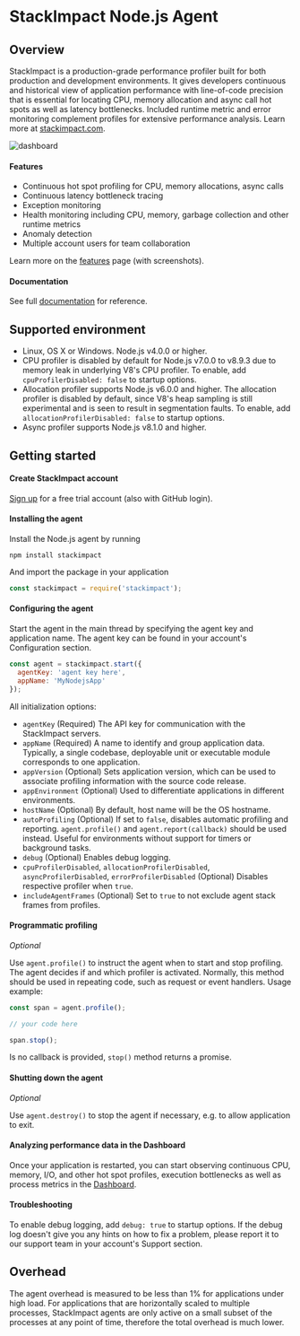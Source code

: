 # StackImpact Node.js Agent

## Overview

StackImpact is a production-grade performance profiler built for both production and development environments. It gives developers continuous and historical view of application performance with line-of-code precision that is essential for locating CPU, memory allocation and async call hot spots as well as latency bottlenecks. Included runtime metric and error monitoring complement profiles for extensive performance analysis. Learn more at [stackimpact.com](https://stackimpact.com/).

![dashboard](https://stackimpact.com/wp-content/uploads/2017/09/hotspots-cpu-1.4-nodejs.png)


#### Features

* Continuous hot spot profiling for CPU, memory allocations, async calls
* Continuous latency bottleneck tracing
* Exception monitoring
* Health monitoring including CPU, memory, garbage collection and other runtime metrics
* Anomaly detection
* Multiple account users for team collaboration

Learn more on the [features](https://stackimpact.com/features/) page (with screenshots).


#### Documentation

See full [documentation](https://stackimpact.com/docs/) for reference.



## Supported environment

* Linux, OS X or Windows. Node.js v4.0.0 or higher.
* CPU profiler is disabled by default for Node.js v7.0.0 to v8.9.3 due to memory leak in underlying V8's CPU profiler. To enable, add `cpuProfilerDisabled: false` to startup options.
* Allocation profiler supports Node.js v6.0.0 and higher. The allocation profiler is disabled by default, since V8's heap sampling is still experimental and is seen to result in segmentation faults. To enable, add `allocationProfilerDisabled: false` to startup options.
* Async profiler supports Node.js v8.1.0 and higher.


## Getting started


#### Create StackImpact account

[Sign up](https://dashboard.stackimpact.com/#/signup) for a free trial account (also with GitHub login).


#### Installing the agent

Install the Node.js agent by running

```
npm install stackimpact
```

And import the package in your application

```javascript
const stackimpact = require('stackimpact');
```


#### Configuring the agent

Start the agent in the main thread by specifying the agent key and application name. The agent key can be found in your account's Configuration section.

```javascript
const agent = stackimpact.start({
  agentKey: 'agent key here',
  appName: 'MyNodejsApp'
});
```

All initialization options:

* `agentKey` (Required) The API key for communication with the StackImpact servers.
* `appName` (Required) A name to identify and group application data. Typically, a single codebase, deployable unit or executable module corresponds to one application.
* `appVersion` (Optional) Sets application version, which can be used to associate profiling information with the source code release.
* `appEnvironment` (Optional) Used to differentiate applications in different environments.
* `hostName` (Optional) By default, host name will be the OS hostname.
* `autoProfiling` (Optional) If set to `false`, disables automatic profiling and reporting. `agent.profile()` and `agent.report(callback)` should be used instead. Useful for environments without support for timers or background tasks.
* `debug` (Optional) Enables debug logging.
* `cpuProfilerDisabled`, `allocationProfilerDisabled`, `asyncProfilerDisabled`, `errorProfilerDisabled` (Optional) Disables respective profiler when `true`.
* `includeAgentFrames` (Optional) Set to `true` to not exclude agent stack frames from profiles.


#### Programmatic profiling
*Optional*

Use `agent.profile()` to instruct the agent when to start and stop profiling. The agent decides if and which profiler is activated. Normally, this method should be used in repeating code, such as request or event handlers. Usage example:

```javascript
const span = agent.profile();

// your code here

span.stop();
```

Is no callback is provided, `stop()` method returns a promise.


#### Shutting down the agent
*Optional*

Use `agent.destroy()` to stop the agent if necessary, e.g. to allow application to exit.


#### Analyzing performance data in the Dashboard

Once your application is restarted, you can start observing continuous CPU, memory, I/O, and other hot spot profiles, execution bottlenecks as well as process metrics in the [Dashboard](https://dashboard.stackimpact.com/).


#### Troubleshooting

To enable debug logging, add `debug: true` to startup options. If the debug log doesn't give you any hints on how to fix a problem, please report it to our support team in your account's Support section.


## Overhead

The agent overhead is measured to be less than 1% for applications under high load. For applications that are horizontally scaled to multiple processes, StackImpact agents are only active on a small subset of the processes at any point of time, therefore the total overhead is much lower.
